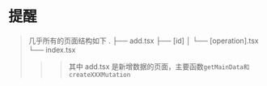 # 提醒
>几乎所有的页面结构如下
>.
├── add.tsx
├── [id]
│   └── [operation].tsx
└── index.tsx
>>> 其中 add.tsx 是新增数据的页面，主要函数```getMainData和createXXXMutation```
